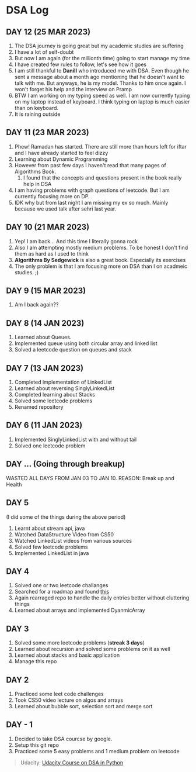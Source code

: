 # DSA Log

## DAY 12 (25 MAR 2023)

1. The DSA journey is going great but my academic studies are suffering
2. I have a lot of self-doubt
3. But now I am again (for the millionth time) going to start manage my time
4. I have created few rules to follow, let's see how it goes
5. I am still thankful to **Danill** who introduced me with DSA. Even though he sent a message about a month ago mentioning that he doesn't want to talk with me. But anyways, he is my model. Thanks to him once again. I won't forget his help and the interview on Pramp
6. BTW I am working on my typing speed as well. I am now currently typing on my laptop instead of keyboard. I think typing on laptop is much easier than on keyboard.
7. It is raining outside

## DAY 11 (23 MAR 2023)

1. Phew! Ramadan has started. There are still more than hours left for iftar and I have already started to feel dizzy 
2. Learning about Dynamic Programming
3. However from past few days I haven't read that many pages of Algorithms Book.
   1. I found that the concepts and questions present in the book really help in DSA
4. I am having problems with graph questions of leetcode. But I am currently focusing more on DP.
5. IDK why but from last night I am missing my ex so much. Mainly because we used talk after sehri last year.

## DAY 10 (21 MAR 2023)

1. Yep! I am back... And this time I literally gonna rock
2. Also I am attempting mostly medium problems. To be honest I don't find them as hard as I used to think
3. **Algorithms By Sedgewick** is also a great book. Especially its exercises
4. The only problem is that I am focusing more on DSA than I on acadmeic studies. ;)

## DAY 9 (15 MAR 2023)

1. Am I back again??

## DAY 8 (14 JAN 2023)

1. Learned about Queues.
1. Implemented queue using both circular array and linked list
1. Solved a leetcode question on queues and stack

## DAY 7 (13 JAN 2023)

1. Completed implementation of LinkedList
1. Learned about reversing SinglyLinkedList
1. Completed learning about Stacks
1. Solved some leetcode problems
1. Renamed repository

## DAY 6 (11 JAN 2023)

1. Implemented SinglyLinkedList with and without tail
1. Solved one leetcode problem

## DAY ... (Going through breakup)

WASTED ALL DAYS FROM JAN 03 TO JAN 10.
REASON: Break up and Health

## DAY 5

(I did some of the things during the above period)

1. Learnt about stream api, java
1. Watched DataStructure Video from CS50
1. Watched LinkedList videos from various sources
1. Solved few leetcode problems
1. Implemented LinkedList in java

## DAY 4

1. Solved one or two leetcode challanges
1. Searched for a roadmap and found [this](https://github.com/sickboydroid/coding-interview-university#3-do-coding-interview-questions-while-youre-learning)
1. Again rearraged repo to handle the daily entries better without cluttering things
1. Learned about arrays and implemented DyanmicArray

## DAY 3

1. Solved some more leetcode problems (**streak 3 days**)
1. Learned about recursion and solved some problems on it as well
1. Learned about stacks and basic application
1. Manage this repo

## DAY 2

1. Practiced some leet code challenges
1. Took CS50 video lecture on algos and arrays
1. Learned about bubble sort, selection sort and merge sort

## DAY - 1

1. Decided to take DSA courcse by google.
1. Setup this git repo
1. Practiced some 5 easy problems and 1 medium problem on leetcode

> Udacity: [Udacity Course on DSA in Python](https://learn.udacity.com/courses/ud513)
